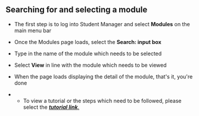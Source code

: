## **Searching for and selecting a module**

- The first step is to log into Student Manager and select **Modules**  on the main menu bar
- Once the Modules page loads, select the **Search: input box** 
- Type in the name of the module which needs to be selected
- Select **View** in line with the module which needs to be viewed
- When the page loads displaying the detail of the module, that's it, you're done

- - To view a tutorial or the steps which need to be followed, please select the [**_tutorial link_**.](https://www.iorad.com/player/117327/Searching-and-Selecting-a-Module)
